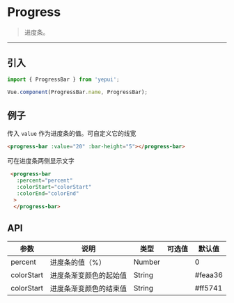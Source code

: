 # Progress

> 进度条。

-------------

## 引入

```javascript
import { ProgressBar } from 'yepui';

Vue.component(ProgressBar.name, ProgressBar);
```

## 例子

传入 `value` 作为进度条的值。可自定义它的线宽

```html
<progress-bar :value="20" :bar-height="5"></progress-bar>
```

可在进度条两侧显示文字

```html
 <progress-bar 
   :percent="percent"
   :colorStart="colorStart"
   :colorEnd="colorEnd"
  >
  </progress-bar>
```

## API
| 参数 | 说明 | 类型 | 可选值 | 默认值 |
|------|-------|---------|-------|--------|
| percent | 进度条的值（%） | Number | | 0 |
| colorStart | 进度条渐变颜色的起始值 | String | | #feaa36 |
| colorStart | 进度条渐变颜色的结束值 | String | | #ff5741 |


